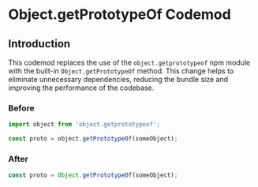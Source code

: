 # Object.getPrototypeOf Codemod

## Introduction

This codemod replaces the use of the `object.getprototypeof` npm module with the built-in `Object.getPrototypeOf` method. This change helps to eliminate unnecessary dependencies, reducing the bundle size and improving the performance of the codebase.

### Before

```javascript
import object from 'object.getprototypeof';

const proto = object.getPrototypeOf(someObject);
```

### After

```javascript
const proto = Object.getPrototypeOf(someObject);
```
